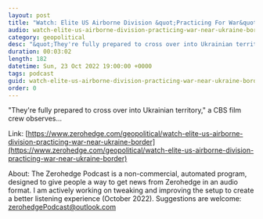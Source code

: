 ```yaml
---
layout: post
title: "Watch: Elite US Airborne Division &quot;Practicing For War&quot; Near Ukraine Border"
audio: watch-elite-us-airborne-division-practicing-war-near-ukraine-border-0
category: geopolitical
desc: "&quot;They're fully prepared to cross over into Ukrainian territory,&quot; a CBS film crew observes..."
duration: 00:03:02
length: 182
datetime: Sun, 23 Oct 2022 19:00:00 +0000
tags: podcast
guid: watch-elite-us-airborne-division-practicing-war-near-ukraine-border-0
order: 0
---
```

&quot;They're fully prepared to cross over into Ukrainian territory,&quot; a CBS film crew observes...

Link: [https://www.zerohedge.com/geopolitical/watch-elite-us-airborne-division-practicing-war-near-ukraine-border](https://www.zerohedge.com/geopolitical/watch-elite-us-airborne-division-practicing-war-near-ukraine-border)

About: The Zerohedge Podcast is a non-commercial, automated program, designed to give people a way to get news from Zerohedge in an audio format.  I am actively working on tweaking and improving the setup to create a better listening experience (October 2022).  Suggestions are welcome: [zerohedgePodcast@outlook.com](mailto:zerohedgePodcast@outlook.com)